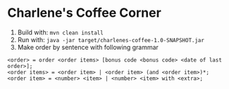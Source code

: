 # Charlene's Coffee Corner

1. Build with: `mvn clean install`
2. Run with: `java -jar target/charlenes-coffee-1.0-SNAPSHOT.jar`
3. Make order by sentence with following grammar

```
<order> = order <order items> [bonus code <bonus code> <date of last order>];
<order items> = <order item> | <order item> (and <order item>)*;
<order item> = <number> <item> | <number> <item> with <extra>;
```